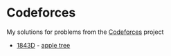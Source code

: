 # Codeforces

My solutions for problems from the [Codeforces](https://codeforces.com/) project

- [1843D](https://codeforces.com/problemset/problem/1843/D?locale=ru) - [apple tree](./AppleTree/src)
